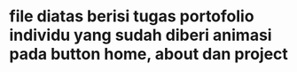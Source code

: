 # file diatas berisi tugas portofolio individu yang sudah diberi animasi pada button home, about dan project

